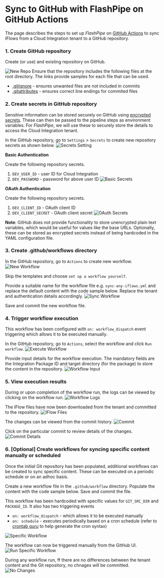 # Sync to GitHub with FlashPipe on GitHub Actions
The page describes the steps to set up _FlashPipe_ on [GitHub Actions](https://github.com/features/actions) to sync IFlows from a Cloud Integration tenant to a GitHub repository.

### 1. Create GitHub repository
Create (or use) and existing repository on GitHub.

![New Repo](images/setup/git-sync/01_new_repo.png)
Ensure that the repository includes the following files at the root directory. The links provide samples for each file that can be used.

- [.gitignore](https://github.com/engswee/flashpipe-demo/blob/github-actions-sync/.gitignore) - ensures unwanted files are not included in commits
- [.gitattributes](https://github.com/engswee/flashpipe-demo/blob/github-actions-sync/.gitattributes) - ensures correct line endings for commited files

### 2. Create secrets in GitHub repository
Sensitive information can be stored securely on GitHub using [encrypted secrets](https://docs.github.com/en/actions/reference/encrypted-secrets). These can then be passed to the pipeline steps as environment variables. For _FlashPipe_, we will use these to securely store the details to access the Cloud Integration tenant.

In the GitHub repository, go to `Settings` > `Secrets` to create new repository secrets as shown below.
![Secrets Setting](images/setup/github-actions/05a_secrets.png)

**Basic Authentication**

Create the following repository secrets.
1. `DEV_USER_ID` - user ID for Cloud Integration
2. `DEV_PASSWORD` - password for above user ID
   ![Basic Secrets](images/setup/github-actions/05b_basic_secrets.png)

**OAuth Authentication**

Create the following repository secrets.
1. `DEV_CLIENT_ID` - OAuth client ID
2. `DEV_CLIENT_SECRET` - OAuth client secret
   ![OAuth Secrets](images/setup/github-actions/05c_oauth_secrets.png)

**Note**: GitHub does not provide functionality to store unencrypted plain text variables, which would be useful for values like the base URLs. Optionally, these can be stored as encrypted secrets instead of being hardcoded in the YAML configuration file.

### 3. Create .github/workflows directory
In the GitHub repository, go to `Actions` to create new workflow.
![New Workflow](images/setup/git-sync/03a_new_workflow.png)

Skip the templates and choose `set up a workflow yourself`.

Provide a suitable name for the workflow file e.g. `sync-any-iflows.yml` and replace the default content with the code sample below. Replace the tenant and authentication details accordingly.
![Sync Workflow](images/setup/git-sync/03b_sync_workflow.png)

<script src="https://gist.github.com/engswee/04840c31790070a1ba419bf431b4f1a2.js"></script>

Save and commit the new workflow file.

### 4. Trigger workflow execution
This workflow has been configured with `on: workflow_dispatch` event triggering which allows it to be executed manually.

In the GitHub repository, go to `Actions`, select the workflow and click `Run workflow`.
![Execute Workflow](images/setup/git-sync/04a_run_workflow.png)

Provide input details for the workflow execution. The mandatory fields are the Integration Package ID and target directory (for the package) to store the content in the repository. 
![Workflow Input](images/setup/git-sync/04b_workflow_input.png)

### 5. View execution results
During or upon completion of the workflow run, the logs can be viewed by clicking on the workflow run.
![Workflow Logs](images/setup/git-sync/05a_logs.png)

The IFlow files have now been downloaded from the tenant and committed to the repository.
![IFlow Files](images/setup/git-sync/05b_iflow_files.png)

The changes can be viewed from the commit history.
![Commit](images/setup/git-sync/05c_commits.png)

Click on the particular commit to review details of the changes.
![Commit Details](images/setup/git-sync/05d_commit_details.png)

### 6. [Optional] Create workflows for syncing specific content manually or scheduled
Once the initial Git repository has been populated, additional workflows can be created to sync specific content. These can be executed on a periodic schedule or on an adhoc basis.

Create a new workflow file in the `.github/workflow` directory. Populate the content with the code sample below. Save and commit the file.
<script src="https://gist.github.com/engswee/9a3a7e0b551f0b97ed95ff582e3cf2ba.js"></script>

This workflow has been hardcoded with specific values for `GIT_SRC_DIR` and `PACKAGE_ID`. It also has two triggering events
- `on: workflow_dispatch` - which allows it to be executed manually
- `on: schedule` - executes periodically based on a cron schedule (refer to [crontab guru](https://crontab.guru) to help generate the cron syntax)

![Specific Workflow](images/setup/git-sync/06a_specific_workflow.png)

The workflow can now be triggered manually from the GitHub UI.
![Run Specific Workflow](images/setup/git-sync/06b_run_specific.png)

During any workflow run, ff there are no differences between the tenant content and the Git repository, no chnages will be committed.
![No Changes](images/setup/git-sync/06c_no_changes.png)



